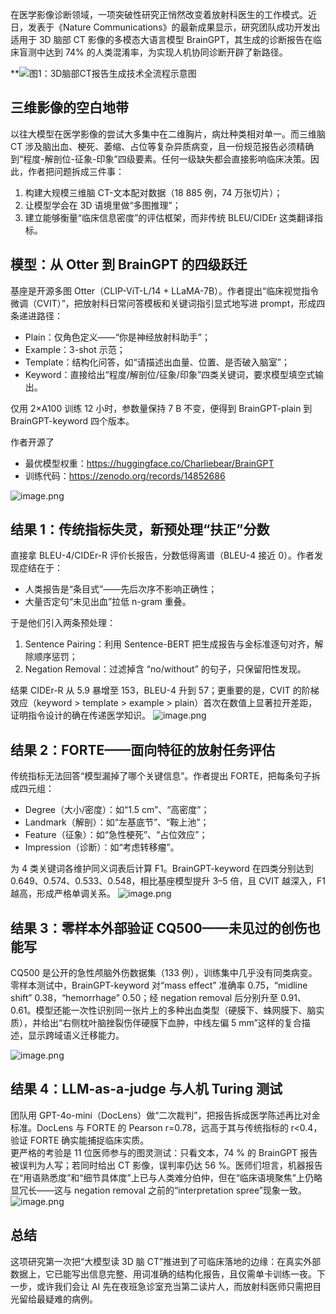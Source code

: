 

在医学影像诊断领域，一项突破性研究正悄然改变着放射科医生的工作模式。近日，发表于《Nature Communications》的最新成果显示，研究团队成功开发出适用于 3D 脑部 CT 影像的多模态大语言模型 BrainGPT，其生成的诊断报告在临床盲测中达到 74% 的人类混淆率，为实现人机协同诊断开辟了新路径。

**![图1：3D脑部CT报告生成技术全流程示意图](https://s2.loli.net/2025/08/29/tDWEuhYQzVqPXO4.png)
## 三维影像的空白地带  

以往大模型在医学影像的尝试大多集中在二维胸片，病灶种类相对单一。而三维脑 CT 涉及脑出血、梗死、萎缩、占位等复杂异质病变，且一份规范报告必须精确到“程度-解剖位-征象-印象”四级要素。任何一级缺失都会直接影响临床决策。因此，作者把问题拆成三件事：  
1.  构建大规模三维脑 CT-文本配对数据（18 885 例，74 万张切片）；    
2.  让模型学会在 3D 语境里做“多图推理”；   
3.  建立能够衡量“临床信息密度”的评估框架，而非传统 BLEU/CIDEr 这类翻译指标。 

## 模型：从 Otter 到 BrainGPT 的四级跃迁  
基座是开源多图 Otter（CLIP-ViT-L/14 + LLaMA-7B）。作者提出“临床视觉指令微调（CVIT）”，把放射科日常问答模板和关键词指引显式地写进 prompt，形成四条递进路径：  
- Plain：仅角色定义——“你是神经放射科助手”；  
- Example：3-shot 示范；  
- Template：结构化问答，如“请描述出血量、位置、是否破入脑室”；  
- Keyword：直接给出“程度/解剖位/征象/印象”四类关键词，要求模型填空式输出。  

仅用 2×A100 训练 12 小时，参数量保持 7 B 不变，便得到 BrainGPT-plain 到 BrainGPT-keyword 四个版本。

作者开源了
- 最优模型权重：https://huggingface.co/Charliebear/BrainGPT
- 训练代码：https://zenodo.org/records/14852686

![image.png](https://s2.loli.net/2025/08/29/tvyIYhRQe3WzuOA.png)

## 结果 1：传统指标失灵，新预处理“扶正”分数  
直接拿 BLEU-4/CIDEr-R 评价长报告，分数低得离谱（BLEU-4 接近 0）。作者发现症结在于：  
- 人类报告是“条目式”——先后次序不影响正确性；  
- 大量否定句“未见出血”拉低 n-gram 重叠。  

于是他们引入两条预处理：  
1. Sentence Pairing：利用 Sentence-BERT 把生成报告与金标准逐句对齐，解除顺序惩罚；  
2. Negation Removal：过滤掉含 “no/without” 的句子，只保留阳性发现。  

结果 CIDEr-R 从 5.9 暴增至 153，BLEU-4 升到 57；更重要的是，CVIT 的阶梯效应（keyword > template > example > plain）首次在数值上显著拉开差距，证明指令设计的确在传递医学知识。
![image.png](https://s2.loli.net/2025/08/29/4wSJNkVgE5hTyze.png)

## 结果 2：FORTE——面向特征的放射任务评估  
传统指标无法回答“模型漏掉了哪个关键信息”。作者提出 FORTE，把每条句子拆成四元组：  
- Degree（大小/密度）：如“1.5 cm”、“高密度”；  
- Landmark（解剖）：如“左基底节”、“鞍上池”；  
- Feature（征象）：如“急性梗死”、“占位效应”；  
- Impression（诊断）：如“考虑转移瘤”。  

为 4 类关键词各维护同义词表后计算 F1。BrainGPT-keyword 在四类分别达到 0.649、0.574、0.533、0.548，相比基座模型提升 3–5 倍，且 CVIT 越深入，F1 越高，形成严格单调关系。
![image.png](https://s2.loli.net/2025/08/29/YJGEqiDxKrzobc2.png)

## 结果 3：零样本外部验证 CQ500——未见过的创伤也能写  
CQ500 是公开的急性颅脑外伤数据集（133 例），训练集中几乎没有同类病变。零样本测试中，BrainGPT-keyword 对“mass effect” 准确率 0.75，“midline shift” 0.38，“hemorrhage” 0.50；经 negation removal 后分别升至 0.91、0.61。模型还能一次性识别同一张片上的多种出血类型（硬膜下、蛛网膜下、脑实质），并给出“右侧枕叶脑挫裂伤伴硬膜下血肿，中线左偏 5 mm”这样的复合描述，显示跨域语义迁移能力。

![image.png](https://s2.loli.net/2025/08/29/PekJhoinSWqLcdB.png)

## 结果 4：LLM-as-a-judge 与人机 Turing 测试  
团队用 GPT-4o-mini（DocLens）做“二次裁判”，把报告拆成医学陈述再比对金标准。DocLens 与 FORTE 的 Pearson r=0.78，远高于其与传统指标的 r<0.4，验证 FORTE 确实能捕捉临床实质。  
更严格的考验是 11 位医师参与的图灵测试：只看文本，74 % 的 BrainGPT 报告被误判为人写；若同时给出 CT 影像，误判率仍达 56 %。医师们坦言，机器报告在“用语熟悉度”和“细节具体度”上已与人类难分伯仲，但在“临床语境聚焦”上仍略显冗长——这与 negation removal 之前的“interpretation spree”现象一致。
![image.png](https://s2.loli.net/2025/08/29/CjnvMHt1x6zbBQN.png)
## 总结

这项研究第一次把“大模型读 3D 脑 CT”推进到了可临床落地的边缘：在真实外部数据上，它已能写出信息完整、用词准确的结构化报告，且仅需单卡训练一夜。下一步，或许我们会让 AI 先在夜班急诊室充当第二读片人，而放射科医师只需把目光留给最疑难的病例。
